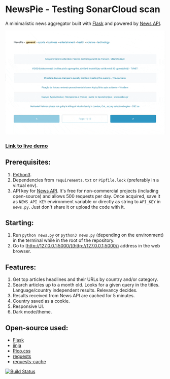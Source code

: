# NewsPie  - Testing SonarCloud scan #
A minimalistic news aggregator built with [Flask](https://www.palletsprojects.com/p/flask/) and powered by [News API](https://newsapi.org/).

![Demo!](https://raw.githubusercontent.com/skamieniarz/newspie/master/static/demo.gif)

### [Link to live demo](https://skamieniarz.github.io/newspie/) ###

## Prerequisites: ##

1. [Python3](https://www.python.org).
2. Dependencies from `requirements.txt` or `Pipfile.lock` (preferably in a virtual env).
3. API key for [News API](https://newsapi.org/register). It's free for non-commercial projects (including open-source) and allows 500 requests per day. Once acquired, save it as `NEWS_API_KEY` environment variable or directly as string to `API_KEY` in `news.py`. Just don't share it or upload the code with it.

## Starting: ##

1. Run `python news.py` or `python3 news.py` (depending on the environment) in the terminal while in the root of the repository.
2. Go to [http://127.0.0.1:5000/](http://127.0.0.1:5000/) address in the web browser.

## Features: ##

1. Get top articles headlines and their URLs by country and/or category.
2. Search articles up to a month old. Looks for a given query in the titles. Language/country independent results. Relevancy decides.
3. Results received from News API are cached for 5 minutes.
4. Country saved as a cookie.
5. Responsive UI.
6. Dark mode/theme.

## Open-source used: ##

- [Flask](https://github.com/pallets/flask)
- [jinja](https://github.com/pallets/jinja)
- [Pico.css](https://github.com/picocss/pico)
- [requests](https://github.com/psf/requests)
- [requests-cache](https://github.com/reclosedev/requests-cache)

[![Build Status](https://dev.azure.com/usfali/newspie/_apis/build/status%2Fusfali-ke.newspie?branchName=master)](https://dev.azure.com/usfali/newspie/_build/latest?definitionId=8&branchName=master)
